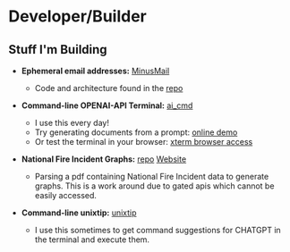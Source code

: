 # Developer/Builder

## Stuff I'm Building
- **Ephemeral email addresses:** [MinusMail](http://www.minusmail.com/) <br/>
    - Code and architecture found in the [repo](https://github.com/bcwaters/minusmail)  

- **Command-line OPENAI-API Terminal:** [ai_cmd](https://github.com/bcwaters/ai_cmd)
  - I use this every day!  
  - Try generating documents from a prompt: [online demo](http://54.214.19.182)  
  - Or test the terminal in your browser: [xterm browser access](http://minusmail.com/xterm)
 
- **National Fire Incident Graphs:** [repo](https://github.com/bcwaters/fire_project)  [Website](https://www.wildfiregraphs.com)
   - Parsing a pdf containing National Fire Incident data to generate graphs.  This is a work around due to gated apis which cannot be easily accessed.
 
- **Command-line unixtip:** [unixtip](https://github.com/bcwaters/unixtip)
   - I use this sometimes to get command suggestions for CHATGPT in the terminal and execute them. 


